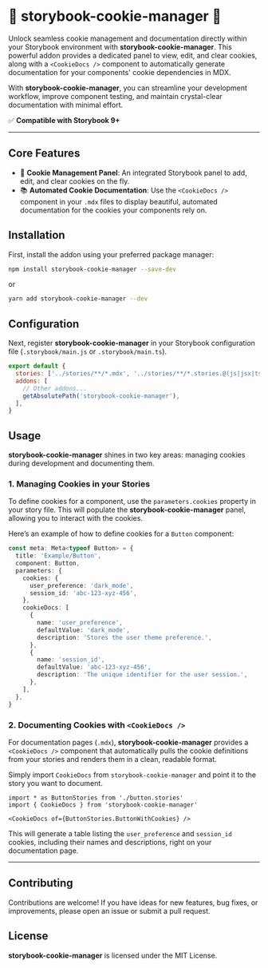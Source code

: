 # 🚀 storybook-cookie-manager 🍪

Unlock seamless cookie management and documentation directly within your Storybook environment with **storybook-cookie-manager**. This powerful addon provides a dedicated panel to view, edit, and clear cookies, along with a `<CookieDocs />` component to automatically generate documentation for your components' cookie dependencies in MDX.

With **storybook-cookie-manager**, you can streamline your development workflow, improve component testing, and maintain crystal-clear documentation with minimal effort.

✅ **Compatible with Storybook 9+**

---

## Core Features

- 🍪 **Cookie Management Panel**: An integrated Storybook panel to add, edit, and clear cookies on the fly.
- 📚 **Automated Cookie Documentation**: Use the `<CookieDocs />` component in your `.mdx` files to display beautiful, automated documentation for the cookies your components rely on.

## Installation

First, install the addon using your preferred package manager:

```bash
npm install storybook-cookie-manager --save-dev
```

or

```bash
yarn add storybook-cookie-manager --dev
```

## Configuration

Next, register **storybook-cookie-manager** in your Storybook configuration file (`.storybook/main.js` or `.storybook/main.ts`).

```javascript
export default {
  stories: ['../stories/**/*.mdx', '../stories/**/*.stories.@(js|jsx|ts|tsx)'],
  addons: [
    // Other addons...
    getAbsolutePath('storybook-cookie-manager'),
  ],
}
```

## Usage

**storybook-cookie-manager** shines in two key areas: managing cookies during development and documenting them.

### 1. Managing Cookies in your Stories

To define cookies for a component, use the `parameters.cookies` property in your story file. This will populate the **storybook-cookie-manager** panel, allowing you to interact with the cookies.

Here’s an example of how to define cookies for a `Button` component:

```typescript
const meta: Meta<typeof Button> = {
  title: 'Example/Button',
  component: Button,
  parameters: {
    cookies: {
      user_preference: 'dark_mode',
      session_id: 'abc-123-xyz-456',
    },
    cookieDocs: [
      {
        name: 'user_preference',
        defaultValue: 'dark_mode',
        description: 'Stores the user theme preference.',
      },
      {
        name: 'session_id',
        defaultValue: 'abc-123-xyz-456',
        description: 'The unique identifier for the user session.',
      },
    ],
  },
}
```

### 2. Documenting Cookies with `<CookieDocs />`

For documentation pages (`.mdx`), **storybook-cookie-manager** provides a `<CookieDocs />` component that automatically pulls the cookie definitions from your stories and renders them in a clean, readable format.

Simply import `CookieDocs` from `storybook-cookie-manager` and point it to the story you want to document.

```mdx
import * as ButtonStories from './button.stories'
import { CookieDocs } from 'storybook-cookie-manager'

<CookieDocs of={ButtonStories.ButtonWithCookies} />
```

This will generate a table listing the `user_preference` and `session_id` cookies, including their names and descriptions, right on your documentation page.

---

## Contributing

Contributions are welcome! If you have ideas for new features, bug fixes, or improvements, please open an issue or submit a pull request.

## License

**storybook-cookie-manager** is licensed under the MIT License.
